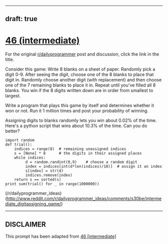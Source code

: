 ---
draft: true
----

# [46 (intermediate)](https://www.reddit.com/r/dailyprogrammer/comments/szz68/4302012_challenge_46_intermediate/)

For the original [r/dailyprogrammer](https://www.reddit.com/r/dailyprogrammer/) post and discussion, click the link in the title.

Consider this game: Write 8 blanks on a sheet of paper. Randomly pick a digit 0-9. After seeing the digit, choose one of the 8 blanks to place that digit in. Randomly choose another digit (with replacement) and then choose one of the 7 remaining blanks to place it in. Repeat until you've filled all 8 blanks. You win if the 8 digits written down are in order from smallest to largest.

Write a program that plays this game by itself and determines whether it won or not. Run it 1 million times and post your probability of winning.

Assigning digits to blanks randomly lets you win about 0.02% of the time. Here's a python script that wins about 10.3% of the time. Can you do better?


```
import random  
def trial():
    indices = range(8)  # remaining unassigned indices
    s = [None] * 8      # the digits in their assigned places
    while indices:
         d = random.randint(0,9)    # choose a random digit
         index = indices[int(d*len(indices)/10)]  # assign it an index
         s[index] = str(d)
         indices.remove(index)
    return s == sorted(s)
print sum(trial() for _ in range(1000000))
```
(/r/dailyprogrammer_ideas)
(http://www.reddit.com/r/dailyprogrammer_ideas/comments/s30be/intermediate_digitassigning_game/)

----
## **DISCLAIMER**
This prompt has been adapted from [46 [intermediate]](https://www.reddit.com/r/dailyprogrammer/comments/szz68/4302012_challenge_46_intermediate/
)
